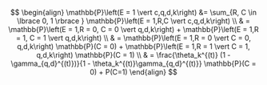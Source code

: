$$
\begin{align}
	\mathbb{P}\left(E = 1 \vert c,q,d,k\right) &= \sum_{R, C \in \lbrace 0, 1 \rbrace } \mathbb{P}\left(E = 1,R,C \vert c,q,d,k\right) \\
	& = \mathbb{P}\left(E = 1,R = 0, C = 0 \vert q,d,k\right) + \mathbb{P}\left(E = 1,R = 1, C = 1 \vert q,d,k\right) \\
	& = \mathbb{P}\left(E = 1,R = 0 \vert C = 0, q,d,k\right) \mathbb{P}(C = 0) + \mathbb{P}\left(E = 1,R = 1 \vert C = 1, q,d,k\right) \mathbb{P}(C = 1) \\
	& = \frac{\theta_k^{(t)} (1 - \gamma_{q,d}^{(t)})}{1 - \theta_k^{(t)}\gamma_{q,d}^{(t)}} \mathbb{P}(C = 0) + P(C=1)
\end{align}
$$
